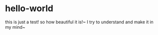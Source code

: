 # hello-world
this is just a test!
so how beautiful it is!~
I try to understand and make it in my mind~
